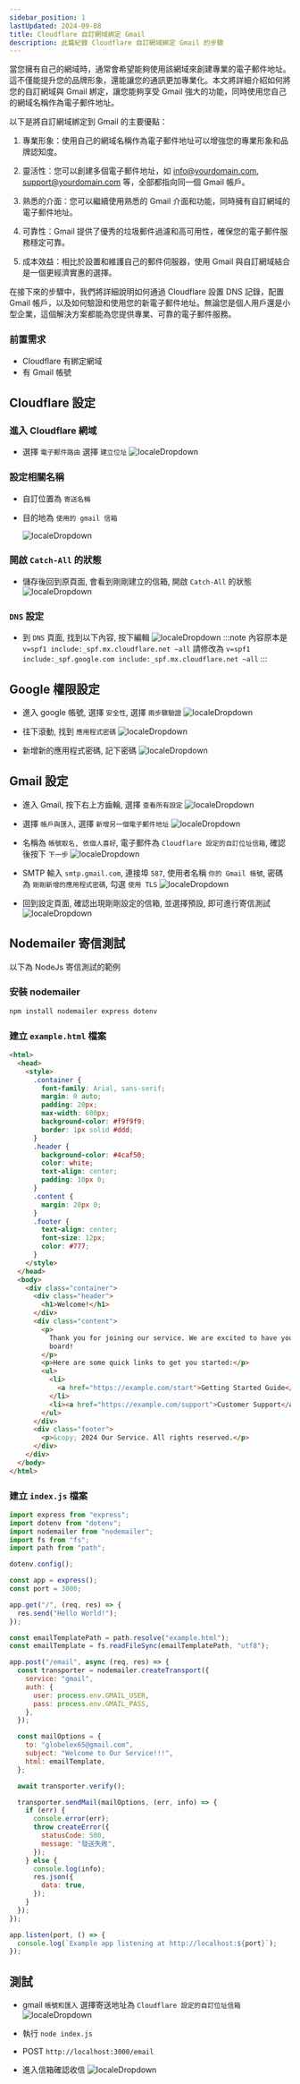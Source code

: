 ```yaml
---
sidebar_position: 1
lastUpdated: 2024-09-08
title: Cloudflare 自訂網域綁定 Gmail
description: 此篇紀錄 Cloudflare 自訂網域綁定 Gmail 的步驟
---
```


當您擁有自己的網域時，通常會希望能夠使用該網域來創建專業的電子郵件地址。這不僅能提升您的品牌形象，還能讓您的通訊更加專業化。本文將詳細介紹如何將您的自訂網域與 Gmail 綁定，讓您能夠享受 Gmail 強大的功能，同時使用您自己的網域名稱作為電子郵件地址。

以下是將自訂網域綁定到 Gmail 的主要優點：

1. 專業形象：使用自己的網域名稱作為電子郵件地址可以增強您的專業形象和品牌認知度。

2. 靈活性：您可以創建多個電子郵件地址，如 info@yourdomain.com, support@yourdomain.com 等，全部都指向同一個 Gmail 帳戶。

3. 熟悉的介面：您可以繼續使用熟悉的 Gmail 介面和功能，同時擁有自訂網域的電子郵件地址。

4. 可靠性：Gmail 提供了優秀的垃圾郵件過濾和高可用性，確保您的電子郵件服務穩定可靠。

5. 成本效益：相比於設置和維護自己的郵件伺服器，使用 Gmail 與自訂網域結合是一個更經濟實惠的選擇。

在接下來的步驟中，我們將詳細說明如何通過 Cloudflare 設置 DNS 記錄，配置 Gmail 帳戶，以及如何驗證和使用您的新電子郵件地址。無論您是個人用戶還是小型企業，這個解決方案都能為您提供專業、可靠的電子郵件服務。

### 前置需求

- Cloudflare 有綁定網域
- 有 Gmail 帳號

## Cloudflare 設定

### 進入 Cloudflare 網域

- 選擇 `電子郵件路由` 選擇 `建立位址`
  ![localeDropdown](./images/email/01.png)

### 設定相關名稱

- 自訂位置為 `寄送名稱`
- 目的地為 `使用的 gmail 信箱`

  ![localeDropdown](./images/email/02.png)

### 開啟 `Catch-All` 的狀態

- 儲存後回到原頁面, 會看到剛剛建立的信箱, 開啟 `Catch-All` 的狀態
  ![localeDropdown](./images/email/03.png)

### `DNS` 設定

- 到 `DNS` 頁面, 找到以下內容, 按下編輯
  ![localeDropdown](./images/email/04.png)
  :::note
  內容原本是 `v=spf1 include:_spf.mx.cloudflare.net ~all`
  請修改為 `v=spf1 include:_spf.google.com include:_spf.mx.cloudflare.net ~all`
  :::

## Google 權限設定

- 進入 google 帳號, 選擇 `安全性`, 選擇 `兩步驟驗證`
  ![localeDropdown](./images/email/05.png)

- 往下滾動, 找到 `應用程式密碼`
  ![localeDropdown](./images/email/06.png)

- 新增新的應用程式密碼, 記下密碼
  ![localeDropdown](./images/email/07.png)

## Gmail 設定

- 進入 Gmail, 按下右上方齒輪, 選擇 `查看所有設定`
  ![localeDropdown](./images/email/08.png)

- 選擇 `帳戶與匯入`, 選擇 `新增另一個電子郵件地址`
  ![localeDropdown](./images/email/09.png)

- 名稱為 `帳號取名, 依個人喜好`, 電子郵件為 `Cloudflare 設定的自訂位址信箱`, 確認後按下 `下一步`
  ![localeDropdown](./images/email/10.png)

- SMTP 輸入 `smtp.gmail.com`, 連接埠 `587`, 使用者名稱 `你的 Gmail 帳號`, 密碼為 `剛剛新增的應用程式密碼`, 勾選 `使用 TLS`
  ![localeDropdown](./images/email/11.png)

- 回到設定頁面, 確認出現剛剛設定的信箱, 並選擇預設, 即可進行寄信測試
  ![localeDropdown](./images/email/15.png)

## Nodemailer 寄信測試

以下為 NodeJs 寄信測試的範例

### 安裝 nodemailer

```bash
npm install nodemailer express dotenv
```

### 建立 `example.html` 檔案

```html
<html>
  <head>
    <style>
      .container {
        font-family: Arial, sans-serif;
        margin: 0 auto;
        padding: 20px;
        max-width: 600px;
        background-color: #f9f9f9;
        border: 1px solid #ddd;
      }
      .header {
        background-color: #4caf50;
        color: white;
        text-align: center;
        padding: 10px 0;
      }
      .content {
        margin: 20px 0;
      }
      .footer {
        text-align: center;
        font-size: 12px;
        color: #777;
      }
    </style>
  </head>
  <body>
    <div class="container">
      <div class="header">
        <h1>Welcome!</h1>
      </div>
      <div class="content">
        <p>
          Thank you for joining our service. We are excited to have you on
          board!
        </p>
        <p>Here are some quick links to get you started:</p>
        <ul>
          <li>
            <a href="https://example.com/start">Getting Started Guide</a>
          </li>
          <li><a href="https://example.com/support">Customer Support</a></li>
        </ul>
      </div>
      <div class="footer">
        <p>&copy; 2024 Our Service. All rights reserved.</p>
      </div>
    </div>
  </body>
</html>
```

### 建立 `index.js` 檔案

```js
import express from "express";
import dotenv from "dotenv";
import nodemailer from "nodemailer";
import fs from "fs";
import path from "path";

dotenv.config();

const app = express();
const port = 3000;

app.get("/", (req, res) => {
  res.send("Hello World!");
});

const emailTemplatePath = path.resolve("example.html");
const emailTemplate = fs.readFileSync(emailTemplatePath, "utf8");

app.post("/email", async (req, res) => {
  const transporter = nodemailer.createTransport({
    service: "gmail",
    auth: {
      user: process.env.GMAIL_USER,
      pass: process.env.GMAIL_PASS,
    },
  });

  const mailOptions = {
    to: "globelex65@gmail.com",
    subject: "Welcome to Our Service!!!",
    html: emailTemplate,
  };

  await transporter.verify();

  transporter.sendMail(mailOptions, (err, info) => {
    if (err) {
      console.error(err);
      throw createError({
        statusCode: 500,
        message: "發送失敗",
      });
    } else {
      console.log(info);
      res.json({
        data: true,
      });
    }
  });
});

app.listen(port, () => {
  console.log(`Example app listening at http://localhost:${port}`);
});
```

## 測試

- gmail `帳號和匯入` 選擇寄送地址為 `Cloudflare 設定的自訂位址信箱`
  ![localeDropdown](./images/email/15.png)
- 執行 `node index.js`
- POST `http://localhost:3000/email`

- 進入信箱確認收信
  ![localeDropdown](./images/email/14.png)

